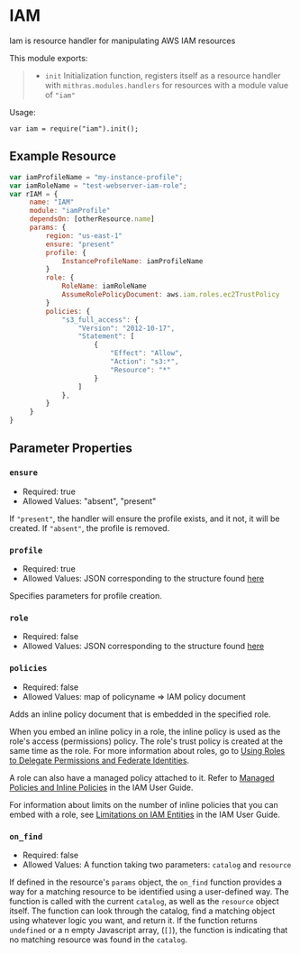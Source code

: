  
 
 # IAM
 
 Iam is resource handler for manipulating AWS IAM resources
 
 This module exports:
 
 > * `init` Initialization function, registers itself as a resource
 >   handler with `mithras.modules.handlers` for resources with a
 >   module value of `"iam"`
 
 Usage:
 
 `var iam = require("iam").init();`
 
  ## Example Resource
 
 ```javascript
 var iamProfileName = "my-instance-profile";
 var iamRoleName = "test-webserver-iam-role";
 var rIAM = {
      name: "IAM"
      module: "iamProfile"
      dependsOn: [otherResource.name]
      params: {
          region: "us-east-1"
          ensure: "present"
          profile: {
              InstanceProfileName: iamProfileName
          }
          role: {
              RoleName: iamRoleName
              AssumeRolePolicyDocument: aws.iam.roles.ec2TrustPolicy
          }
          policies: {
              "s3_full_access": {
                  "Version": "2012-10-17",
                  "Statement": [
                      {
                          "Effect": "Allow",
                          "Action": "s3:*",
                          "Resource": "*"
                      }
                  ]
              },
          }
      }
 }
 ```
 
 ## Parameter Properties
 
 ### `ensure`

 * Required: true
 * Allowed Values: "absent", "present"

 If `"present"`, the handler will ensure the profile exists, and it
 not, it will be created.  If `"absent"`, the profile is removed.
 
 ### `profile`

 * Required: true
 * Allowed Values: JSON corresponding to the structure found [here](https://docs.aws.amazon.com/sdk-for-go/api/service/iam.html#type-CreateInstanceProfileInput)

 Specifies parameters for profile creation.

 ### `role`

 * Required: false
 * Allowed Values: JSON corresponding to the structure found [here](https://docs.aws.amazon.com/sdk-for-go/api/service/iam.html#type-CreateRoleInput)

 ### `policies`

 * Required: false
 * Allowed Values: map of policyname => IAM policy document

 Adds an inline policy document that is embedded in the specified role.
 
 When you embed an inline policy in a role, the inline policy is
 used as the role's access (permissions) policy. The role's trust
 policy is created at the same time as the role.  For more
 information about roles, go to [Using Roles to Delegate Permissions
 and Federate
 Identities](http://docs.aws.amazon.com/IAM/latest/UserGuide/roles-toplevel.html).
 
 A role can also have a managed policy attached to it. Refer to
 [Managed Policies and Inline
 Policies](http://docs.aws.amazon.com/IAM/latest/UserGuide/policies-managed-vs-inline.html)
 in the IAM User Guide.
 
 For information about limits on the number of inline policies that
 you can embed with a role, see [Limitations on IAM
 Entities](http://docs.aws.amazon.com/IAM/latest/UserGuide/LimitationsOnEntities.html)
 in the IAM User Guide.

 ### `on_find`

 * Required: false
 * Allowed Values: A function taking two parameters: `catalog` and `resource`

 If defined in the resource's `params` object, the `on_find`
 function provides a way for a matching resource to be identified
 using a user-defined way.  The function is called with the current
 `catalog`, as well as the `resource` object itself.  The function
 can look through the catalog, find a matching object using whatever
 logic you want, and return it.  If the function returns `undefined`
 or a n empty Javascript array, (`[]`), the function is indicating
 that no matching resource was found in the `catalog`.
 

